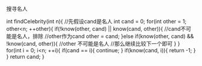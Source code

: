 搜寻名人

int findCelebrity(int n){
	//先假设cand是名人
	int cand = 0;
	for(int other = 1; other<n; ++other){
		if(!know(other, cand) || know(cand, other)){
			//cand不可能是名人，排除
			//other作为cand
			other = cand;
		}else if(know(other, cand) && !know(cand, other)){
		//other 不可能是名人
		//那么继续比较下一个即可
		}
	}
	for(int i = 0; i<n; ++i){
		if(cand == i){
			continue;
		}
		if(know(cand, i)){
			return -1;
		}
	}
	return cand;
}